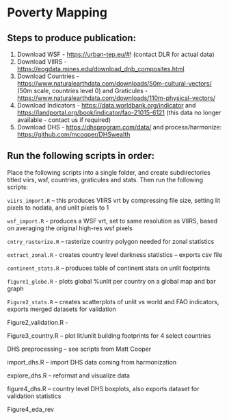 # Poverty Mapping

## Steps to produce publication:

1. Download WSF - https://urban-tep.eu/#! (contact DLR for actual data)
2. Download VIIRS - https://eogdata.mines.edu/download_dnb_composites.html
3. Download Countries - https://www.naturalearthdata.com/downloads/50m-cultural-vectors/ (50m scale, countries level 0) and Graticules - https://www.naturalearthdata.com/downloads/110m-physical-vectors/
4. Download Indicators -	https://data.worldbank.org/indicator and	https://landportal.org/book/indicator/fao-21015-6121 (this data no longer available - contact us if required)
5. Download DHS - https://dhsprogram.com/data/ and process/harmonize: https://github.com/mcooper/DHSwealth


## Run the following scripts in order:

Place the following scripts into a single folder, and create subdirectories titled viirs, wsf, countries, graticules and stats. Then run the following scripts:

`viirs_import.R` – this produces VIIRS vrt by compressing file size, setting lit pixels to nodata, and unlit pixels to 1

`wsf_import.R` - produces a WSF vrt, set to same resolution as VIIRS, based on averaging the original high-res wsf pixels

`cntry_rasterize.R` – rasterize country polygon needed for zonal statistics

`extract_zonal.R` - creates country level darkness statistics – exports csv file

`continent_stats.R` – produces table of continent stats on unlit footprints

`figure1_globe.R` - plots global %unlit per country on a global map and bar graph

`Figure2_stats.R` – creates scatterplots of unlit vs world and FAO indicators, exports merged datasets for validation

Figure2_validation.R - 

Figure3_country.R – plot lit/unlit building footprints for 4 select countries

DHS preprocessing – see scripts from Matt Cooper

import_dhs.R – import DHS data coming from harmonization

explore_dhs.R – reformat and visualize data

figure4_dhs.R – country level DHS boxplots, also exports dataset for validation statistics

Figure4_eda_rev

